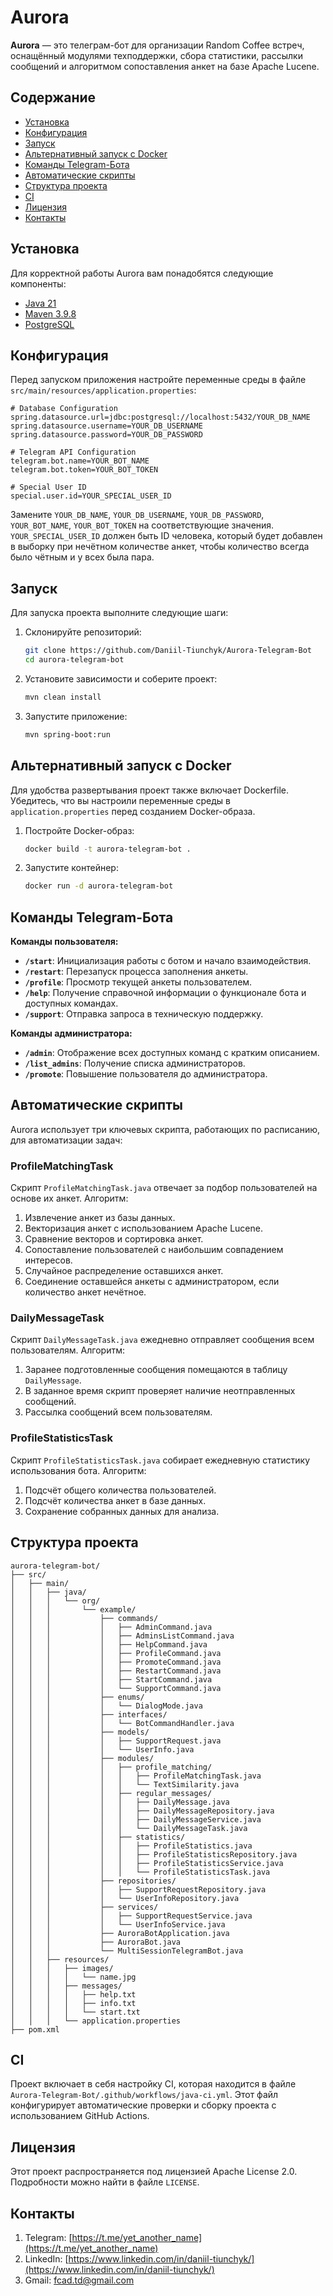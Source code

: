 # Aurora

**Aurora** — это телеграм-бот для организации Random Coffee встреч, оснащённый модулями техподдержки, сбора статистики, рассылки сообщений и алгоритмом сопоставления анкет на базе Apache Lucene.

## Содержание

- [Установка](#установка)
- [Конфигурация](#конфигурация)
- [Запуск](#запуск)
- [Альтернативный запуск с Docker](#альтернативный-запуск-с-docker)
- [Команды Telegram-Бота](#команды-telegram-бота)
- [Автоматические скрипты](#автоматические-скрипты)
- [Структура проекта](#структура-проекта)
- [CI](#ci)
- [Лицензия](#лицензия)
- [Контакты](#контакты)

## Установка

Для корректной работы Aurora вам понадобятся следующие компоненты:

- [Java 21](https://www.oracle.com/java/technologies/javase/jdk21-archive-downloads.html)
- [Maven 3.9.8](https://maven.apache.org/download.cgi)
- [PostgreSQL](https://www.postgresql.org/download/)

## Конфигурация

Перед запуском приложения настройте переменные среды в файле `src/main/resources/application.properties`:

```properties
# Database Configuration
spring.datasource.url=jdbc:postgresql://localhost:5432/YOUR_DB_NAME
spring.datasource.username=YOUR_DB_USERNAME
spring.datasource.password=YOUR_DB_PASSWORD

# Telegram API Configuration
telegram.bot.name=YOUR_BOT_NAME
telegram.bot.token=YOUR_BOT_TOKEN

# Special User ID
special.user.id=YOUR_SPECIAL_USER_ID
```

Замените `YOUR_DB_NAME`, `YOUR_DB_USERNAME`, `YOUR_DB_PASSWORD`, `YOUR_BOT_NAME`, `YOUR_BOT_TOKEN` на соответствующие значения. `YOUR_SPECIAL_USER_ID` должен быть ID человека, который будет добавлен в выборку при нечётном количестве анкет, чтобы количество всегда было чётным и у всех была пара.

## Запуск

Для запуска проекта выполните следующие шаги:

1. Склонируйте репозиторий:

    ```bash
    git clone https://github.com/Daniil-Tiunchyk/Aurora-Telegram-Bot
    cd aurora-telegram-bot
    ```

2. Установите зависимости и соберите проект:

    ```bash
    mvn clean install
    ```

3. Запустите приложение:

    ```bash
    mvn spring-boot:run
    ```

## Альтернативный запуск с Docker

Для удобства развертывания проект также включает Dockerfile. Убедитесь, что вы настроили переменные среды в `application.properties` перед созданием Docker-образа.

1. Постройте Docker-образ:

    ```bash
    docker build -t aurora-telegram-bot .
    ```

2. Запустите контейнер:

    ```bash
    docker run -d aurora-telegram-bot
    ```

## Команды Telegram-Бота

**Команды пользователя:**

- **`/start`**: Инициализация работы с ботом и начало взаимодействия.
- **`/restart`**: Перезапуск процесса заполнения анкеты.
- **`/profile`**: Просмотр текущей анкеты пользователем.
- **`/help`**: Получение справочной информации о функционале бота и доступных командах.
- **`/support`**: Отправка запроса в техническую поддержку.

**Команды администратора:**

- **`/admin`**: Отображение всех доступных команд с кратким описанием.
- **`/list_admins`**: Получение списка администраторов.
- **`/promote`**: Повышение пользователя до администратора.

## Автоматические скрипты

Aurora использует три ключевых скрипта, работающих по расписанию, для автоматизации задач:

### ProfileMatchingTask

Скрипт `ProfileMatchingTask.java` отвечает за подбор пользователей на основе их анкет. Алгоритм:

1. Извлечение анкет из базы данных.
2. Векторизация анкет с использованием Apache Lucene.
3. Сравнение векторов и сортировка анкет.
4. Сопоставление пользователей с наибольшим совпадением интересов.
5. Случайное распределение оставшихся анкет.
6. Соединение оставшейся анкеты с администратором, если количество анкет нечётное.

### DailyMessageTask

Скрипт `DailyMessageTask.java` ежедневно отправляет сообщения всем пользователям. Алгоритм:

1. Заранее подготовленные сообщения помещаются в таблицу `DailyMessage`.
2. В заданное время скрипт проверяет наличие неотправленных сообщений.
3. Рассылка сообщений всем пользователям.

### ProfileStatisticsTask

Скрипт `ProfileStatisticsTask.java` собирает ежедневную статистику использования бота. Алгоритм:

1. Подсчёт общего количества пользователей.
2. Подсчёт количества анкет в базе данных.
3. Сохранение собранных данных для анализа.

## Структура проекта

```plaintext
aurora-telegram-bot/
├── src/
│   ├── main/
│   │   ├── java/
│   │   │   └── org/
│   │   │       └── example/
│   │   │           ├── commands/
│   │   │           │   ├── AdminCommand.java
│   │   │           │   ├── AdminsListCommand.java
│   │   │           │   ├── HelpCommand.java
│   │   │           │   ├── ProfileCommand.java
│   │   │           │   ├── PromoteCommand.java
│   │   │           │   ├── RestartCommand.java
│   │   │           │   ├── StartCommand.java
│   │   │           │   └── SupportCommand.java
│   │   │           ├── enums/
│   │   │           │   └── DialogMode.java
│   │   │           ├── interfaces/
│   │   │           │   └── BotCommandHandler.java
│   │   │           ├── models/
│   │   │           │   ├── SupportRequest.java
│   │   │           │   └── UserInfo.java
│   │   │           ├── modules/
│   │   │           │   ├── profile_matching/
│   │   │           │   │   ├── ProfileMatchingTask.java
│   │   │           │   │   └── TextSimilarity.java
│   │   │           │   ├── regular_messages/
│   │   │           │   │   ├── DailyMessage.java
│   │   │           │   │   ├── DailyMessageRepository.java
│   │   │           │   │   ├── DailyMessageService.java
│   │   │           │   │   └── DailyMessageTask.java
│   │   │           │   ├── statistics/
│   │   │           │   │   ├── ProfileStatistics.java
│   │   │           │   │   ├── ProfileStatisticsRepository.java
│   │   │           │   │   ├── ProfileStatisticsService.java
│   │   │           │   │   └── ProfileStatisticsTask.java
│   │   │           ├── repositories/
│   │   │           │   ├── SupportRequestRepository.java
│   │   │           │   └── UserInfoRepository.java
│   │   │           ├── services/
│   │   │           │   ├── SupportRequestService.java
│   │   │           │   └── UserInfoService.java
│   │   │           ├── AuroraBotApplication.java
│   │   │           ├── AuroraBot.java
│   │   │           └── MultiSessionTelegramBot.java
│   │   ├── resources/
│   │   │   ├── images/
│   │   │   │   └── name.jpg
│   │   │   ├── messages/
│   │   │   │   ├── help.txt
│   │   │   │   ├── info.txt
│   │   │   │   └── start.txt
│   │   │   └── application.properties
├── pom.xml
```

## CI

Проект включает в себя настройку CI, которая находится в файле `Aurora-Telegram-Bot/.github/workflows/java-ci.yml`. Этот файл конфигурирует автоматические проверки и сборку проекта с использованием GitHub Actions.

## Лицензия

Этот проект распространяется под лицензией Apache License 2.0. Подробности можно найти в файле `LICENSE`.

## Контакты

1. Telegram: [https://t.me/yet_another_name](https://t.me/yet_another_name)
2. LinkedIn: [https://www.linkedin.com/in/daniil-tiunchyk/](https://www.linkedin.com/in/daniil-tiunchyk/)
3. Gmail: [fcad.td@gmail.com](mailto:fcad.td@gmail.com)
